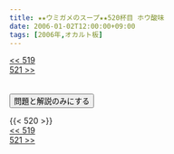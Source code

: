 ```yaml
---
title: ★★ウミガメのスープ★★520杯目 ホウ酸味
date: 2006-01-02T12:00:00+09:00
tags: [2006年,オカルト板]
---
```

<div class="th_left"><a href="../519"><< 519</a></div>
<div class="th_right"><a href="../521">521 >></a></div>
<br><br>
<script src="../../js/cupsoup.js"></script>
<form>
<input type="button" value="問題と解説のみにする" onClick="toggleCupsoup()">
</form>
{{< 520 >}}
<div class="th_left"><a href="../519"><< 519</a></div>
<div class="th_right"><a href="../521">521 >></a></div>